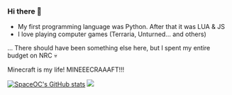 ### Hi there 👋

- My first programming language was Python. After that it was LUA & JS
- I love playing computer games (Terraria, Unturned... and others)

... There should have been something else here, but I spent my entire budget on NRC 💀

Minecraft is my life! MINEEECRAAAFT!!!

[![SpaceOC's GitHub stats](https://github-readme-stats.vercel.app/api?username=SpaceOC&theme=highcontrast&show_icons=true)](https://github.com/anuraghazra/github-readme-stats)
![](https://github-readme-stats.vercel.app/api/top-langs/?username=SpaceOC&layout=compact&theme=highcontrast&hide_border=false&include_all_commits=true&langs_count=6)

<!--
**SpaceOC/SpaceOC** is a ✨ _special_ ✨ repository because its `README.md` (this file) appears on your GitHub profile.

Here are some ideas to get you started:

- 🔭 I’m currently working on ...
- 🌱 I’m currently learning ...
- 👯 I’m looking to collaborate on ...
- 🤔 I’m looking for help with ...
- 💬 Ask me about ...
- 📫 How to reach me: ...
- 😄 Pronouns: ...
- ⚡ Fun fact: ...
-->
